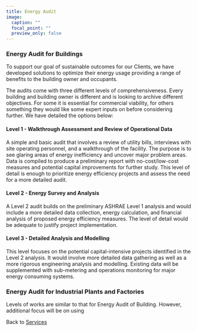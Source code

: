 ```yaml
---
title: Energy Audit
image:
  caption: ""
  focal_point: ""
  preview_only: false
---
```


### Energy Audit for Buildings

To support our goal of sustainable outcomes for our Clients, we have developed
solutions to optimize their energy usage providing a range of benefits to the
building owner and occupants.

The audits come with three different levels of comprehensiveness. Every building
and building owner is different and is looking to archive different objectives.
For some it is essential for commercial viability, for others something they
would like some expert inputs on before considering further. We have detailed
the options below:

#### Level 1 - Walkthrough Assessment and Review of Operational Data

A simple and basic audit that involves a review of utility bills, interviews
with site operating personnel, and a walkthrough of the facility. The purpose is
to see glaring areas of energy inefficiency and uncover major problem areas.
Data is compiled to produce a preliminary report with no-cost/low-cost measures
and potential capital improvements for further study. This level of detail is
enough to prioritize energy efficiency projects and assess the need for a more
detailed audit.

#### Level 2 - Energy Survey and Analysis

A Level 2 audit builds on the preliminary ASHRAE Level 1 analysis and would
include a more detailed data collection, energy calculation, and financial
analysis of proposed energy efficiency measures. The level of detail would be
adequate to justify project implementation.

#### Level 3 - Detailed Analysis and Modelling

This level focuses on the potential capital-intensive projects identified in the
Level 2 analysis. It would involve more detailed data gathering as well as a
more rigorous engineering analysis and modelling. Existing data will be
supplemented with sub-metering and operations monitoring for major energy
consuming systems.

### Energy Audit for Industrial Plants and Factories

Levels of works are similar to that for Energy Audit of Building. However,
additional focus will be on using

Back to [Services](/service)
